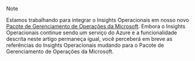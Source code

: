 > [!NOTE]
> Estamos trabalhando para integrar o Insights Operacionais em nosso novo [Pacote de Gerenciamento de Operações da Microsoft](http://microsoft.com/oms). Embora o Insights Operacionais continue sendo um serviço do Azure e a funcionalidade descrita neste artigo permaneça igual, você perceberá em breve as referências do Insights Operacionais mudando para o Pacote de Gerenciamento de Operações da Microsoft.
> 
> 

<!---HONumber=August15_HO6-->